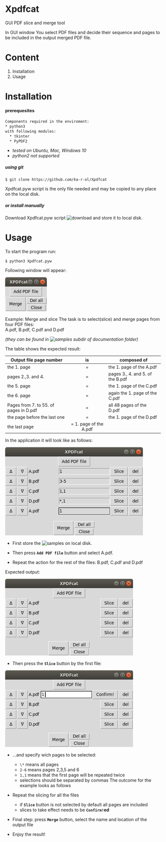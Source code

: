 # Xpdfcat
GUI PDF slice and merge tool

In GUI window You select PDF files and decide their sequence and pages to be included in the output merged PDF file.

# Content
1. Installation
2. Usage

# Installation

#### prerequesites

    Components required in the enviroment:
    * python3
    with following modules:
      * tkinter
      * PyPDF2

* _tested on Ubuntu, Mac, Windows 10_
* _python2 not supported_

##### using git

```
$ git clone https://github.com/ka-r-ol/Xpdfcat
```
Xpdfcat.pyw script is the only file needed and may be copied to any place
on the local disk.

##### or install manually

Download Xpdfcat.pyw script ![download](Xpdfcat.pyw) and store it to local disk.

# Usage

To start the program run:
```
$ python3 Xpdfcat.pyw
```
Following window will appear:

![Main window](images/XPDFcat.png)

Example: Merge and slice
The task is to select(slice) and merge pages from four PDF files:  
A.pdf, B.pdf, C.pdf and D.pdf  

_(they can be found in
  ![samples subdir of documentation folder](documentation/samples))_

  The table shows the expected result:

Output file page number| is | composed of
-----------------------|:-:|-----
the 1. page| = | the 1. page of the A.pdf
pages 2.,3. and 4.| = | pages 3., 4. and 5. of the B.pdf
the 5. page| = | the 1. page of the C.pdf
the 6. page| = | again the 1. page of the C.pdf
Pages from 7. to 55. of pages in D.pdf| = | all 48 pages of the D.pdf
the page before the last one| = | the 1. page of the D.pdf
the last page| = 1. page of the A.pdf

In the application it will look like as follows:

![final setup](images/1.png)


* First store the ![samples](documentation/samples)
 on local disk.
* Then press **`Add PDF file`** button and select A.pdf.

* Repeat the action for the rest of the files: B.pdf, C.pdf and D.pdf

Expected output:

![all files selected](images/3.png)


* Then press the **`Slice`** button by the first file:

 ![slice](images/4.png)

* ...and specify wich pages to be selected:
  * `\*` means all pages
  * `2-6` means pages 2,3,5 and 6
  * `1,1` means that the first page will be repeated twice
  * selections should be separated by commas
  The outcome for the example looks as follows

* Repeat the slicing for all the files

  * if **`Slice`** button is not selected by default all pages are included
  * slices to take effect needs to be **`Confirm!`ed**

* Final step: press **`Merge`** button, select the name and location
of the output file

* Enjoy the result!
